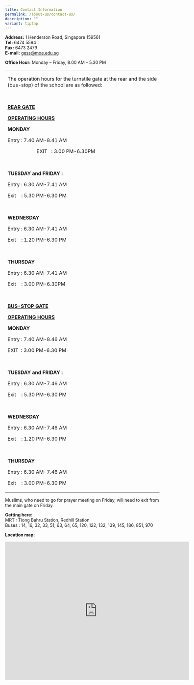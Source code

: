 ```yaml
---
title: Contact Information
permalink: /about-us/contact-us/
description: ""
variant: tiptap
---
```

<p><strong>Address:</strong>&nbsp;1 Henderson Road, Singapore 159561<br><strong>Tel:</strong>&nbsp;6474 5594<br><strong>Fax:</strong>&nbsp;6473 2479<br><strong>E-mail:</strong>&nbsp;<a href="mailto:gess@moe.edu.sg" rel="noopener noreferrer nofollow" target="_blank">gess@moe.edu.sg</a></p><p><strong>Office Hour:</strong>&nbsp;Monday – Friday, 8.00 AM – 5.30 PM</p><table><tbody><tr><td rowspan="1" colspan="1"><p>The operation hours for the turnstile gate at the rear and the side (bus-stop) of the school are as followed:</p><p>&nbsp;</p><p><strong><u>REAR GATE</u></strong></p><p><strong><u>OPERATING HOURS</u></strong></p><p><strong>MONDAY</strong></p><p>Entry : 7.40 AM-8.41 AM</p><p>&nbsp;&nbsp;&nbsp;&nbsp;&nbsp;&nbsp;&nbsp;&nbsp;&nbsp;&nbsp;&nbsp;&nbsp;&nbsp;&nbsp;&nbsp;&nbsp;&nbsp;&nbsp;&nbsp;&nbsp;&nbsp; EXIT&nbsp;&nbsp; : 3.00 PM-6.30PM</p><p>&nbsp;</p><p><strong>TUESDAY and FRIDAY :</strong></p><p>Entry : 6.30 AM-7.41 AM</p><p>Exit&nbsp;&nbsp;&nbsp; : 5.30 PM-6.30 PM</p><p>&nbsp;</p><p><strong>WEDNESDAY</strong></p><p>Entry : 6.30 AM-7.41 AM</p><p>Exit&nbsp;&nbsp;&nbsp; : 1.20 PM-6.30 PM</p><p><strong>&nbsp;</strong></p><p><strong>THURSDAY</strong></p><p>Entry : 6.30 AM-7.41 AM</p><p>Exit&nbsp;&nbsp;&nbsp; : 3.00 PM-6.30PM</p><p>&nbsp;</p><p><strong><u>BUS-STOP GATE</u></strong></p><p><strong><u>OPERATING HOURS</u></strong></p><p><strong>MONDAY</strong></p><p>Entry : 7.40 AM-8.46 AM</p><p>EXIT&nbsp; : 3.00 PM-6.30 PM</p><p>&nbsp;</p><p><strong>TUESDAY and FRIDAY :</strong></p><p>Entry : 6.30 AM-7.46 AM</p><p>Exit&nbsp;&nbsp;&nbsp; : 5.30 PM-6.30 PM</p><p>&nbsp;</p><p><strong>WEDNESDAY</strong></p><p>Entry : 6.30 AM-7.46 AM</p><p>Exit&nbsp;&nbsp;&nbsp; : 1.20 PM-6.30 PM</p><p><strong>&nbsp;</strong></p><p><strong>THURSDAY</strong></p><p>Entry : 6.30 AM-7.46 AM</p><p>Exit&nbsp;&nbsp;&nbsp; : 3.00 PM-6.30 PM</p></td></tr></tbody></table><p>Muslims, who need to go for prayer meeting on Friday, will need to exit from the main gate on Friday.</p><p><strong>Getting here:</strong><br>MRT : Tiong Bahru Station, Redhill Station<br>Buses : 14, 16, 32, 33, 51, 63, 64, 65, 120, 122, 132, 139, 145, 186, 851, 970</p><p><strong>Location map:</strong></p><div class="iframe-wrapper"><iframe style="border:0;" height="450" width="600" allowfullscreen="true" frameborder="0" src="https://www.google.com/maps/embed?pb=!1m14!1m8!1m3!1d31328.760888359164!2d103.823753!3d1.289594!3m2!1i1024!2i768!4f13.1!3m3!1m2!1s0x0%3A0xa67e1a87cf576f43!2sGan%20Eng%20Seng%20School!5e1!3m2!1sen!2sus!4v1661060922680!5m2!1sen!2sus"></iframe></div><p></p>